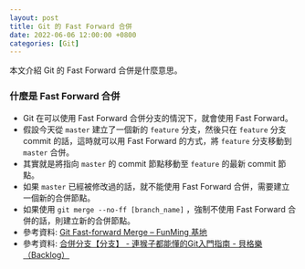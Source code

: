 ```yaml
---
layout: post
title: Git 的 Fast Forward 合併
date: 2022-06-06 12:00:00 +0800
categories: [Git]
---
```


本文介紹 Git 的 Fast Forward 合併是什麼意思。

### 什麼是 Fast Forward 合併

- Git 在可以使用 Fast Forward 合併分支的情況下，就會使用 Fast Forward。
- 假設今天從 `master` 建立了一個新的 `feature` 分支，然後只在 `feature` 分支 commit 的話，這時就可以用 Fast Forward 的方式，將 `feature` 分支移動到 `master` 合併。
- 其實就是將指向 `master` 的 commit 節點移動至 `feature` 的最新 commit 節點。
- 如果 `master` 已經被修改過的話，就不能使用 Fast Forward 合併，需要建立一個新的合併節點。
- 如果使用 `git merge --no-ff [branch_name]` ，強制不使用  Fast Forward 合併的話，則建立新的合併節點。
- 參考資料: [Git Fast-forward Merge – FunMing 基地](https://fmbase.tw/blog/2015/04/05/git-fast-forward-merge/)
- 參考資料: [合併分支【分支】 - 連猴子都能懂的Git入門指南 - 貝格樂（Backlog）](https://backlog.com/git-tutorial/tw/stepup/stepup1_4.html)

